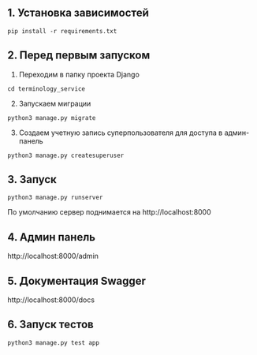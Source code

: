 ## 1. Установка зависимостей

```
pip install -r requirements.txt
```

## 2. Перед первым запуском
1. Переходим в папку проекта Django
```
cd terminology_service
```
2. Запускаем миграции
```
python3 manage.py migrate
```
3. Создаем учетную запись суперпользователя для доступа в админ-панель
```
python3 manage.py createsuperuser
```

## 3. Запуск
```
python3 manage.py runserver
```
По умолчанию сервер поднимается на http://localhost:8000

## 4. Админ панель
http://localhost:8000/admin

## 5. Документация Swagger
http://localhost:8000/docs

## 6. Запуск тестов
```
python3 manage.py test app
```
